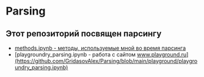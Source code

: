 # Parsing
## Этот репозиторий посвящен парсингу
* [methods.ipynb - методы, используемые мной во время парсинга](https://github.com/GridasovAlex/Parsing/blob/main/methods_data/methods.ipynb)
* [playgroundry_parsing.ipynb - работа с сайтом www.playground.ru](https://github.com/GridasovAlex/Parsing/blob/main/playground/playgroundry_parsing.ipynb)
